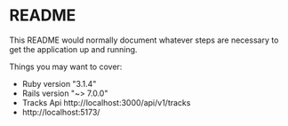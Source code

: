 # README

This README would normally document whatever steps are necessary to get the
application up and running.

Things you may want to cover:

* Ruby version "3.1.4"
* Rails version "~> 7.0.0"
* Tracks Api http://localhost:3000/api/v1/tracks
* http://localhost:5173/

  
  
  
